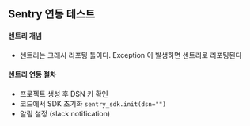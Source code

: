 Sentry 연동 테스트
---

#### 센트리 개념

* 센트리는 크래시 리포팅 툴이다. Exception 이 발생하면 센트리로 리포팅된다

#### 센트리 연동 절차

* 프로젝트 생성 후 DSN 키 확인
* 코드에서 SDK 초기화 `sentry_sdk.init(dsn="")`
* 알림 설정 (slack notification)
